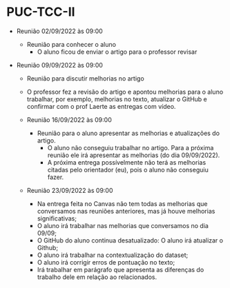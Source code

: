 # PUC-TCC-II

* Reunião 02/09/2022 às 09:00
  * Reunião  para conhecer o aluno
    * O aluno ficou de enviar o artigo para o professor revisar
 
 
* Reunião 09/09/2022 às 09:00
  * Reunião  para discutir melhorias no artigo 
  * O professor fez a revisão do artigo e apontou melhorias para o aluno trabalhar, por exemplo, melhorias no texto, atualizar o GitHub e confirmar com o prof Laerte as entregas com vídeo. 
  
  * Reunião 16/09/2022 às 09:00
    * Reunião  para o aluno apresentar as melhorias e atualizações do artigo.
      * O aluno não conseguiu  trabalhar no artigo. Para a próxima reunião ele irá apresentar as melhorias (do dia 09/09/2022). 
      * A próxima entrega possívelmente não terá as melhorias citadas pelo orientador (eu), pois o aluno não conseguiu fazer.
  
  * Reunião 23/09/2022 às 09:00
    * Na entrega feita no Canvas não tem todas as melhorias que conversamos nas reuniões anteriores, mas já houve melhorias significativas; 
    * O aluno irá trabalhar nas melhorias que conversamos no dia 09/09;
    * O GitHub do aluno continua desatualizado: O aluno irá atualizar o Github;
    * O aluno irá trabalhar na contextualização do dataset; 
    * O aluno irá corrigir erros de pontuação no texto; 
    * Irá trabalhar em parágrafo que apresenta as diferenças do trabalho dele em relação ao relacionados.
    
